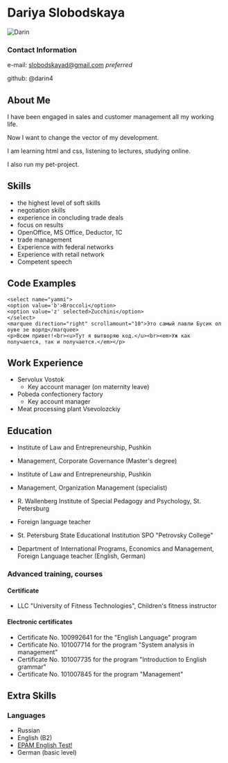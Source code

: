 # Dariya Slobodskaya
![Darin](https://img.youtube.com/vi/mq108NNZKLg/2.jpg?3489220329 "MonaLiza")
<!--Image to the right<img src="https://i.ytimg.com/vi/rjPcUdFYcpY/hqdefault.jpg" alt="MonaLiza" width="100" align="right"/>-->
### Contact Information
e-mail: slobodskayad@gmail.com *preferred*

github: @darin4
## About Me
I have been engaged in sales and customer management all my working life. 

Now I want to change the vector of my development. 

I am learning html and css, listening to lectures, studying online. 

I also run my pet-project.
## Skills
* the highest level of soft skills
* negotiation skills
* experience in concluding trade deals
* focus on results
* OpenOffice, MS Office, Deductor, 1C
* trade management
* Experience with federal networks
* Experience with retail network
* Competent speech
## Code Examples
```
<select name="yammi">
<option value='b'>Broccoli</option>
<option value='z' selected>Zucchini</option>
</select>
<marquee direction="right" scrollamount="10">Это самый лавли Бусик ол оуве зе ворлд</marquee>
<p>Всем привет!<br><u>Тут я вытворяю код.</u><br><em>Уж как получается, так и получается.</em></p>
```
## Work Experience
* Servolux Vostok
  + Key account manager (on maternity leave)
* Pobeda confectionery factory
  + Key account manager
* Meat processing plant Vsevolozckiy
## Education
* Institute of Law and Entrepreneurship, Pushkin
+ Management, Corporate Governance (Master's degree)
* Institute of Law and Entrepreneurship, Pushkin
+ Management, Organization Management (specialist)
* R. Wallenberg Institute of Special Pedagogy and Psychology, St. Petersburg
+ Foreign language teacher
* St. Petersburg State Educational Institution SPO "Petrovsky College"
+ Department of International Programs, Economics and Management, Foreign Language teacher (English, German)
### Advanced training, courses
#### Certificate
+ LLC "University of Fitness Technologies", Children's fitness instructor
#### Electronic certificates
+ Certificate No. 100992641 for the "English Language" program
+ Certificate No. 101007714 for the program "System analysis in management"
+ Certificate No. 101007735 for the program "Introduction to English grammar"
+ Certificate No. 101007845 for the program "Management"
## Extra Skills
### Languages
+ Russian
+ English (B2)
+ [EPAM English Test!](https://examinator.epam.com/Main/PersonalAssignments "Link to Test EPAM")
+ German (basic level)


